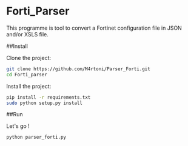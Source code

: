 # Forti_Parser

This programme is tool to convert a Fortinet configuration file in JSON and/or XSLS file.



##Install

Clone the project:
```bash
git clone https://github.com/M4rtoni/Parser_Forti.git
cd Forti_parser
```
Install the project:
```bash
pip install -r requirements.txt
sudo python setup.py install
```

##Run

Let's go !
```bash
python parser_forti.py
```